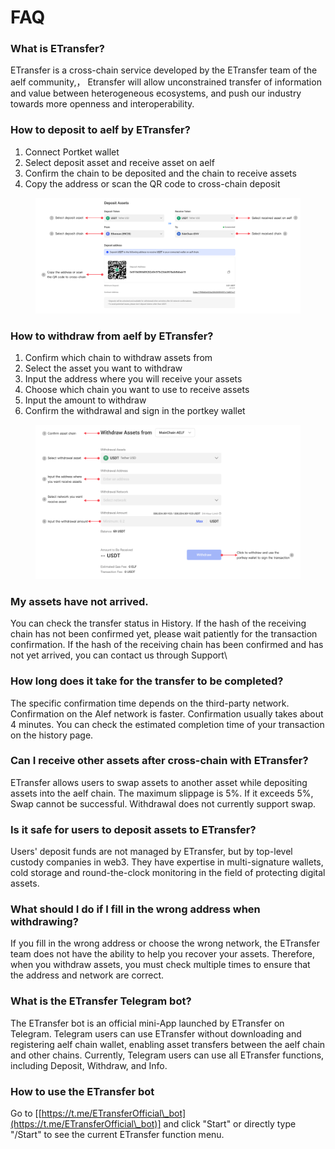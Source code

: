 # FAQ

### **What is ETransfer?**

ETransfer is a cross-chain service developed by the ETransfer team of the aelf community,， Etransfer will allow unconstrained transfer of information and value between heterogeneous ecosystems, and push our industry towards more openness and interoperability.

### **How to deposit to aelf by ETransfer?**

1. Connect Portket wallet
2. Select deposit asset and receive asset on aelf
3. Confirm the chain to be deposited and the chain to receive assets
4. Copy the address or scan the QR code to cross-chain deposit

<figure><img src=".gitbook/assets/image (12).png" alt=""><figcaption></figcaption></figure>

### **How to withdraw from aelf by ETransfer?**

1. Confirm which chain to withdraw assets from
2. Select the asset you want to withdraw
3. Input the address where you will receive your assets
4. Choose which chain you want to use to receive assets
5. Input the amount to withdraw
6. Confirm the withdrawal and sign in the portkey wallet

<figure><img src=".gitbook/assets/image (1) (1) (1).png" alt=""><figcaption></figcaption></figure>

### **My assets have not arrived.**

You can check the transfer status in History. If the hash of the receiving chain has not been confirmed yet, please wait patiently for the transaction confirmation. If the hash of the receiving chain has been confirmed and has not yet arrived, you can contact us through Support\\

### **How long does it take for the transfer to be completed?**

The specific confirmation time depends on the third-party network. Confirmation on the Alef network is faster. Confirmation usually takes about 4 minutes. You can check the estimated completion time of your transaction on the history page.

### **Can I receive other assets after cross-chain with ETransfer?**

ETransfer allows users to swap assets to another asset while depositing assets into the aelf chain. The maximum slippage is 5%. If it exceeds 5%, Swap cannot be successful. Withdrawal does not currently support swap.

### **Is it safe for users to deposit assets to ETransfer?**

Users' deposit funds are not managed by ETransfer, but by top-level custody companies in web3. They have expertise in multi-signature wallets, cold storage and round-the-clock monitoring in the field of protecting digital assets.

### **What should I do if I fill in the wrong address when withdrawing?**

If you fill in the wrong address or choose the wrong network, the ETransfer team does not have the ability to help you recover your assets. Therefore, when you withdraw assets, you must check multiple times to ensure that the address and network are correct.

### **What is the ETransfer Telegram bot?**

The ETransfer bot is an official mini-App launched by ETransfer on Telegram. Telegram users can use ETransfer without downloading and registering aelf chain wallet, enabling asset transfers between the aelf chain and other chains. Currently, Telegram users can use all ETransfer functions, including Deposit, Withdraw, and Info.

### **How to use the ETransfer bot**

Go to \[[https://t.me/ETransferOfficial\_bot](https://t.me/ETransferOfficial\_bot)] and click "Start" or directly type "/Start" to see the current ETransfer function menu.
